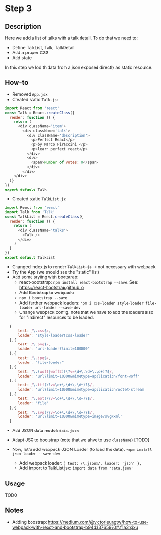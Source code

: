 # Step 3

## Description
Here we add a list of talks with a talk detail.
To do that we need to:
- Define TalkList, Talk, TalkDetail
- Add a proper CSS
- Add state

In this step we lod th data from a json exposed directly as static resource.

## How-to
- Removed `App.jsx`
- Created static `Talk.js`:
``` javascript
import React from 'react'
const Talk = React.createClass({
  render: function () {
    return (
      <div className='item'>
        <div className='talk'>
          <div className='description'>
            <p>Perfect React</p>
            <p>by Marco Piraccini </p>
            <p>learn perfect react</p>
          </div>
          <div>
            <span>Number of votes: 0</span>
          </div>
        </div>
    </div>
  )}
})
export default Talk
```
- Created static `TalkList.js`:
``` javascript
import React from 'react'
import Talk from 'Talk'
const TalkList = React.createClass({
  render: function () {
    return (
      <div className='talks'>
        <Talk />
      </div>
    )
  }
})
export default TalkList
```
- ~~Changed index.js to render `TalkList.js`~~ -> not necessary with webpack
- Try the App (we should see the "static" list)
- Add some styling with bootstrap:
  - react-bootstrap: `npm install react-bootstrap --save`. See: https://react-bootstrap.github.io
  - Add Bootstrap to webpack:
  - `npm i bootstrap --save`
  - Add further webpack loaders: `npm i css-loader style-loader file-loader url-loader --save-dev`
  - Change webpack config. note that we have to add the loaders also for "indirect"
resources to be loaded.
``` javascript
  {
      test: /\.css$/,
      loader: "style-loader!css-loader"
  },{
      test: /\.png$/,
      loader: "url-loader?limit=100000"
  },{
      test: /\.jpg$/,
      loader: "file-loader"
  },{
      test: /\.(woff|woff2)(\?v=\d+\.\d+\.\d+)?$/,
      loader: 'url?limit=10000&mimetype=application/font-woff'
  },{
      test: /\.ttf(\?v=\d+\.\d+\.\d+)?$/,
      loader: 'url?limit=10000&mimetype=application/octet-stream'
  },{
      test: /\.eot(\?v=\d+\.\d+\.\d+)?$/,
      loader: 'file'
  },{
      test: /\.svg(\?v=\d+\.\d+\.\d+)?$/,
      loader: 'url?limit=10000&mimetype=image/svg+xml'
  }
```
- Add JSON data model: `data.json`

- Adapt JSX to bootstrap (note that we ahve to use `className`) [TODO]
- Now, let's add webpack JSON Loader (to load the data):
  -`npm install json-loader --save-dev`
  - Add webpack loader:   `{ test: /\.json$/, loader: 'json' },`
  - Add import to TalkList.jsx: `import data from 'data.json'`

## Usage
TODO

## Notes
- Adding boostrap: https://medium.com/@victorleungtw/how-to-use-webpack-with-react-and-bootstrap-b94d33765970#.f1a3txjxu

